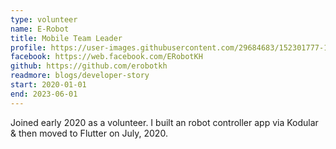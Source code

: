 ```yaml
---
type: volunteer
name: E-Robot
title: Mobile Team Leader
profile: https://user-images.githubusercontent.com/29684683/152301777-1ee7f2bc-9785-4ce9-9e7e-f0558d9aa4c1.png
facebook: https://web.facebook.com/ERobotKH
github: https://github.com/erobotkh
readmore: blogs/developer-story
start: 2020-01-01
end: 2023-06-01
---
```

Joined early 2020 as a volunteer. I built an robot controller app via Kodular & then moved to Flutter on July, 2020.
